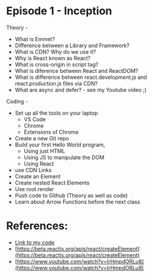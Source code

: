 # Episode 1 - Inception

Theory -

- What is Emmet?
- Difference between a Library and Framework?
- What is CDN? Why do we use it?
- Why is React known as React?
- What is cross-origin in script tag?
- What is diference between React and ReactDOM?
- What is difference between react.development.js and react.production.js files via CDN?
- What are async and defer? - see my Youtube video ;)

Coding -

- Set up all the tools on your laptop
  - VS Code
  - Chrome
  - Extensions of Chrome
- Create a new Git repo
- Build your first Hello World program,
  - Using just HTML
  - Using JS to manipulate the DOM
  - Using React
- use CDN Links
- Create an Element
- Create nested React Elements
- Use root.render
- Push code to Github (Theory as well as code)
- Learn about Arrow Functions before the next class

# References:

- [Link to my code](https://github.com/namastedev/namaste-react)
- [https://beta.reactjs.org/apis/react/createElement](https://beta.reactjs.org/apis/react/createElement)
- [https://www.youtube.com/watch?v=IrHmpdORLu8](https://www.youtube.com/watch?v=IrHmpdORLu8)
